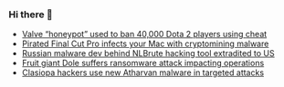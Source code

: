 ### Hi there 👋

<!--START_SECTION:feed-->
* [Valve “honeypot” used to ban 40,000 Dota 2 players using cheat](https://www.bleepingcomputer.com/news/security/valve-honeypot-used-to-ban-40-000-dota-2-players-using-cheat/)
* [Pirated Final Cut Pro infects your Mac with cryptomining malware](https://www.bleepingcomputer.com/news/security/pirated-final-cut-pro-infects-your-mac-with-cryptomining-malware/)
* [Russian malware dev behind NLBrute hacking tool extradited to US](https://www.bleepingcomputer.com/news/security/russian-malware-dev-behind-nlbrute-hacking-tool-extradited-to-us/)
* [Fruit giant Dole suffers ransomware attack impacting operations](https://www.bleepingcomputer.com/news/security/fruit-giant-dole-suffers-ransomware-attack-impacting-operations/)
* [Clasiopa hackers use new Atharvan malware in targeted attacks](https://www.bleepingcomputer.com/news/security/clasiopa-hackers-use-new-atharvan-malware-in-targeted-attacks/)
<!--END_SECTION:feed-->

<!--
**frankenk/frankenk** is a ✨ _special_ ✨ repository because its `README.md` (this file) appears on your GitHub profile.

Here are some ideas to get you started:

- 🔭 I’m currently working on ...
- 🌱 I’m currently learning ...
- 👯 I’m looking to collaborate on ...
- 🤔 I’m looking for help with ...
- 💬 Ask me about ...
- 📫 How to reach me: ...
- 😄 Pronouns: ...
- ⚡ Fun fact: ...
-->



